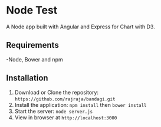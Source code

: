 # Node Test
A Node app built with Angular and Express for Chart with D3.

## Requirements

-Node, Bower and npm
## Installation

1. Download or Clone the repository: `https://github.com/rajraja/bandagi.git`
2. Install the application: `npm install` then `bower install`
3. Start the server: `node server.js`
4. View in browser at `http://localhost:3000`
